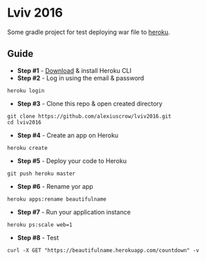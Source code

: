 Lviv 2016
=========
Some gradle project for test deploying war file to [heroku][1].

Guide
-----
- **Step #1** - [Download][2] & install Heroku CLI
- **Step #2** - Log in using the email & password
```
heroku login
```
- **Step #3** - Clone this repo & open created directory
```
git clone https://github.com/alexiuscrow/lviv2016.git
cd lviv2016
```
- **Step #4** - Create an app on Heroku
```
heroku create
```
- **Step #5** - Deploy your code to Heroku
```
git push heroku master
```
- **Step #6** - Rename yor app
```
heroku apps:rename beautifulname
```
- **Step #7** - Run your application instance
```
heroku ps:scale web=1
```
- **Step #8** - Test
```
curl -X GET "https://beautifulname.herokuapp.com/countdown" -v
```

[2]: https://devcenter.heroku.com/articles/getting-started-with-java#set-up
[1]: heroku.com


